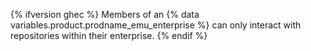 {% ifversion ghec %} Members of an {% data variables.product.prodname_emu_enterprise %} can only interact with repositories within their enterprise. {% endif %}
